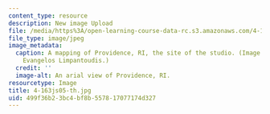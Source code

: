 ```yaml
---
content_type: resource
description: New image Upload
file: /media/https%3A/open-learning-course-data-rc.s3.amazonaws.com/4-163j-urban-design-studio-providence-spring-2005/499f36b23bc4bf8b557817077174d327_4-163js05-th.jpg
file_type: image/jpeg
image_metadata:
  caption: A mapping of Providence, RI, the site of the studio. (Image courtesy of
    Evangelos Limpantoudis.)
  credit: ''
  image-alt: An arial view of Providence, RI.
resourcetype: Image
title: 4-163js05-th.jpg
uid: 499f36b2-3bc4-bf8b-5578-17077174d327
---
```


